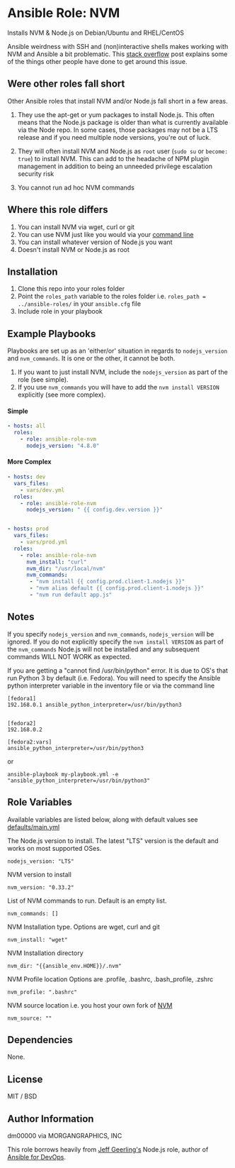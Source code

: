 # Ansible Role: NVM


Installs NVM & Node.js on Debian/Ubuntu and RHEL/CentOS

Ansible weirdness with SSH and (non)interactive shells makes working with NVM and Ansible a bit problematic. This [stack overflow](https://stackoverflow.com/questions/22256884/not-possible-to-source-bashrc-with-ansible) post explains some of the things other people have done to get around this issue.

## Were other roles fall short
Other Ansible roles that install NVM and/or Node.js fall short in a few areas.

1. They use the apt-get or yum packages to install Node.js. This often means that the Node.js package is older than what is currently available via the Node repo. In some cases, those packages may not be a LTS release and if you need multiple node versions, you're out of luck.

1. They will often install NVM and Node.js as `root` user (`sudo su` or `become: true`) to install NVM. This can add to the headache of NPM plugin management in addition to being an unneeded privilege escalation security risk

1. You cannot run ad hoc NVM commands


## Where this role differs

1. You can install NVM via wget, curl or git
1. You can use NVM just like you would via your [command line](https://github.com/creationix/nvm#usage)
1. You can install whatever version of Node.js you want
1. Doesn't install NVM or Node.js as root

## Installation
1. Clone this repo into your roles folder
1. Point the `roles_path` variable to the roles folder i.e. `roles_path = ../ansible-roles/` in your `ansible.cfg` file
1. Include role in your playbook


## Example Playbooks

Playbooks are set up as an 'either/or' situation in regards to `nodejs_version` and
`nvm_commands`. It is one or the other, it cannot be both.

1. If you want to just install NVM, include the `nodejs_version` as part of the role (see simple).
1. If you use `nvm_commands` you will have to add the `nvm install VERSION` explicitly (see more complex).

#### Simple
``` yaml
- hosts: all
  roles:
    - role: ansible-role-nvm
      nodejs_version: "4.8.0"

```
#### More Complex
``` yaml
- hosts: dev
  vars_files:
    - vars/dev.yml
  roles:
    - role: ansible-role-nvm
      nodejs_version: " {{ config.dev.version }}"


- hosts: prod
  vars_files:
    - vars/prod.yml
  roles:
    - role: ansible-role-nvm
      nvm_install: "curl"
      nvm_dir: "/usr/local/nvm"
      nvm_commands:
       - "nvm install {{ config.prod.client-1.nodejs }}"
       - "nvm alias default {{ config.prod.client-1.nodejs }}"
       - "nvm run default app.js"

```


## Notes

If you specify `nodejs_version` and `nvm_commands`, `nodejs_version` will be ignored.
If you do not explicitly specify the `nvm install VERSION` as part of the `nvm_commands`
Node.js will not be installed and any subsequent commands WILL NOT WORK as expected.


If you are getting a "cannot find /usr/bin/python" error. It is due to OS's that run Python 3 by default (i.e. Fedora). You will need to specify the Ansible python interpreter variable in the inventory file or via the command line

```
[fedora1]
192.168.0.1 ansible_python_interpreter=/usr/bin/python3


[fedora2]
192.168.0.2

[fedora2:vars]
ansible_python_interpreter=/usr/bin/python3

```
or
```
ansible-playbook my-playbook.yml -e "ansible_python_interpreter=/usr/bin/python3"
```







## Role Variables

Available variables are listed below, along with default values see [defaults/main.yml]( defaults/main.yml)

The Node.js version to install. The latest "LTS" version is the default and works on most supported OSes.

    nodejs_version: "LTS"

NVM version to install

    nvm_version: "0.33.2"

List of NVM commands to run. Default is an empty list.

    nvm_commands: []

NVM Installation type. Options are wget, curl and git

    nvm_install: "wget"

NVM Installation directory

    nvm_dir: "{{ansible_env.HOME}}/.nvm"

NVM Profile location Options are .profile, .bashrc, .bash_profile, .zshrc

    nvm_profile: ".bashrc"

NVM source location i.e. you host your own fork of [NVM](https://github.com/creationix/nvm)

    nvm_source: ""

<!--
    nodejs_install_npm_user: "{{ ansible_ssh_user }}"

The user for whom the npm packages will be installed can be set here, this defaults to `ansible_user`.

    npm_config_prefix: "/usr/local/lib/npm"

The global installation directory. This should be writeable by the `nodejs_install_npm_user`.

    npm_config_unsafe_perm: "false"

Set to true to suppress the UID/GID switching when running package scripts. If set explicitly to false, then installing as a non-root user will fail.

    nodejs_npm_global_packages: []

A list of npm packages with a `name` and (optional) `version` to be installed globally. For example:

    nodejs_npm_global_packages:
      # Install a specific version of a package.
      - name: jslint
        version: 0.9.3
      # Install the latest stable release of a package.
      - name: node-sass
      # This shorthand syntax also works (same as previous example).
      - node-sass


    nodejs_package_json_path: ""

Set a path pointing to a particular `package.json` (e.g. `"/var/www/app/package.json"`). This will install all of the defined packages globally using Ansible's `npm` module.

-->

## Dependencies

None.



## License

MIT / BSD

## Author Information

dm00000 via MORGANGRAPHICS, INC

This role borrows heavily from [Jeff Geerling's](https://www.jeffgeerling.com/) Node.js role, author of [Ansible for DevOps](https://www.ansiblefordevops.com/).
